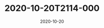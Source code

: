 ---
date: 2020-10-20
title: 2020-10-20T2114-000
hero: 2020/2020-10-20T2114-000.jpeg

# briefly describe the image…
alt: ''

# insert the closed caption text after the three-dash break…
# (include line-breaks, punctuation, and capitalization)
---